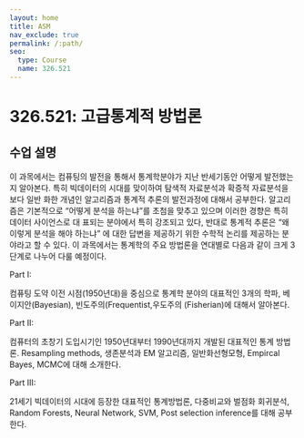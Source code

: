 ```yaml
---
layout: home
title: ASM
nav_exclude: true
permalink: /:path/
seo:
  type: Course
  name: 326.521
---
```


# 326.521: 고급통계적 방법론

## 수업 설명
이 과목에서는 컴퓨팅의 발전을 통해서 통계학분야가 지난 반세기동안 어떻게 발전했는지 알아본다. 특히 빅데이터의 시대를 맞이하여 탐색적 자료분석과 확증적 자료분석을 보다 일반 화한 개념인 알고리즘과 통계적 추론의 발전과정에 대해서 공부한다. 알고리즘은 기본적으로 “어떻게 분석을 하는냐”를 초첨을 맞추고 있으며 이러한 경향은 특히 데이터 사이언스로 대 표되는 분야에서 특히 강조되고 있다, 반대로 통계적 추론은 “왜 이렇게 분석을 해야 하는냐” 에 대한 답변을 제공하기 위한 수학적 논리를 제공하는 분야라고 할 수 있다. 이 과목에서는 통계학의 주요 방법론을 연대별로 다음과 같이 크게 3단계로 나누어 다룰 예정이다.

Part I: 

컴퓨팅 도약 이전 시점(1950년대)을 중심으로 통계학 분야의 대표적인 3개의 학파, 베 이지안(Bayesian), 빈도주의(Frequentist,우도주의 (Fisherian)에 대해서 알아본다.

Part II:

컴퓨터의 초창기 도입시기인 1950년대부터 1990년대까지 개발된 대표적인 통계 방법 론. Resampling methods, 생존분석과 EM 알고리즘, 일반화선형모형, Empircal Bayes, MCMC에 대해 소개한다.

Part III:

21세기 빅데이터의 시대에 등장한 대표적인 통계방법론, 다중비교와 벌점화 회귀분석, Random Forests, Neural Network, SVM, Post selection inference를 대해 공부한다.

